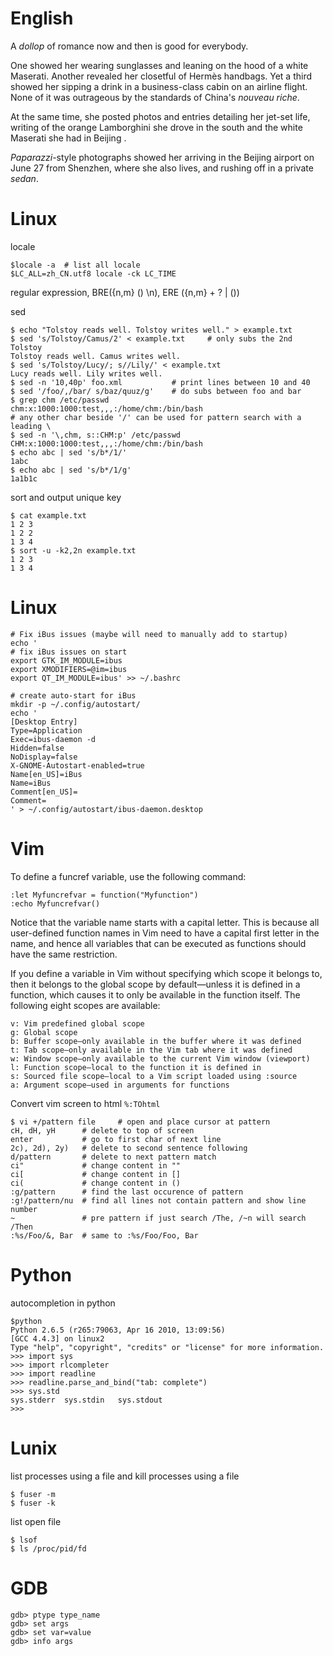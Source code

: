 English
====
A *dollop* of romance now and then is good for everybody.

One showed her wearing sunglasses and leaning on the hood of a white Maserati.
Another revealed her closetful of Hermès handbags. Yet a third showed her
sipping a drink in a business-class cabin on an airline flight. None of it was
outrageous by the standards of China's *nouveau riche*. 

At the same time, she posted photos and entries detailing her jet-set life,
   writing of the orange Lamborghini she drove in the south and the white
   Maserati she had in Beijing . 

*Paparazzi*-style photographs showed her arriving in the Beijing airport on June
27 from Shenzhen, where she also lives, and rushing off in a private *sedan*. 

Linux
====
locale 

    $locale -a  # list all locale
    $LC_ALL=zh_CN.utf8 locale -ck LC_TIME

regular expression, BRE(\{n,m\} \(\) \n), ERE ({n,m} + ? | ())

sed

    $ echo "Tolstoy reads well. Tolstoy writes well." > example.txt
    $ sed 's/Tolstoy/Camus/2' < example.txt     # only subs the 2nd Tolstoy
    Tolstoy reads well. Camus writes well.
    $ sed 's/Tolstoy/Lucy/; s//Lily/' < example.txt 
    Lucy reads well. Lily writes well.
    $ sed -n '10,40p' foo.xml           # print lines between 10 and 40
    $ sed '/foo/,/bar/ s/baz/quuz/g'    # do subs between foo and bar 
    $ grep chm /etc/passwd
    chm:x:1000:1000:test,,,:/home/chm:/bin/bash
    # any other char beside '/' can be used for pattern search with a leading \
    $ sed -n '\,chm, s::CHM:p' /etc/passwd      
    CHM:x:1000:1000:test,,,:/home/chm:/bin/bash
    $ echo abc | sed 's/b*/1/'
    1abc
    $ echo abc | sed 's/b*/1/g'
    1a1b1c


sort and output unique key

    $ cat example.txt
    1 2 3
    1 2 2
    1 3 4
    $ sort -u -k2,2n example.txt 
    1 2 3
    1 3 4

# Linux

    # Fix iBus issues (maybe will need to manually add to startup)
    echo '
    # fix iBus issues on start
    export GTK_IM_MODULE=ibus
    export XMODIFIERS=@im=ibus
    export QT_IM_MODULE=ibus' >> ~/.bashrc

    # create auto-start for iBus
    mkdir -p ~/.config/autostart/
    echo '
    [Desktop Entry]
    Type=Application
    Exec=ibus-daemon -d
    Hidden=false
    NoDisplay=false
    X-GNOME-Autostart-enabled=true
    Name[en_US]=iBus
    Name=iBus
    Comment[en_US]=
    Comment=
    ' > ~/.config/autostart/ibus-daemon.desktop
# Vim

To define a funcref variable, use the following command:

    :let Myfuncrefvar = function("Myfunction")
    :echo Myfuncrefvar()

Notice that the variable name starts with a capital letter. This is because all
user-defined function names in Vim need to have a capital first letter in the
name, and hence all variables that can be executed as functions should have the
same restriction.

If you define a variable in Vim without specifying which scope it belongs to,
then it belongs to the global scope by default—unless it is defined in a
function, which causes it to only be available in the function itself. The
following eight scopes are available:

    v: Vim predefined global scope
    g: Global scope
    b: Buffer scope—only available in the buffer where it was defined
    t: Tab scope—only available in the Vim tab where it was defined
    w: Window scope—only available to the current Vim window (viewport)
    l: Function scope—local to the function it is defined in
    s: Sourced file scope—local to a Vim script loaded using :source
    a: Argument scope—used in arguments for functions

Convert vim screen to html `%:TOhtml`

    $ vi +/pattern file     # open and place cursor at pattern
    cH, dH, yH      # delete to top of screen 
    enter           # go to first char of next line
    2c), 2d), 2y)   # delete to second sentence following
    d/pattern       # delete to next pattern match
    ci"             # change content in "" 
    ci[             # change content in []
    ci(             # change content in ()
    :g/pattern      # find the last occurence of pattern
    :g!/pattern/nu  # find all lines not contain pattern and show line number
    ~               # pre pattern if just search /The, /~n will search /Then
    :%s/Foo/&, Bar  # same to :%s/Foo/Foo, Bar

# Python
autocompletion in python

    $python
    Python 2.6.5 (r265:79063, Apr 16 2010, 13:09:56) 
    [GCC 4.4.3] on linux2
    Type "help", "copyright", "credits" or "license" for more information.
    >>> import sys
    >>> import rlcompleter
    >>> import readline
    >>> readline.parse_and_bind("tab: complete")
    >>> sys.std
    sys.stderr  sys.stdin   sys.stdout  
    >>> 
# Lunix
list processes using a file and kill processes using a file

    $ fuser -m
    $ fuser -k 

list open file

    $ lsof
    $ ls /proc/pid/fd

# GDB

    gdb> ptype type_name
    gdb> set args
    gdb> set var=value
    gdb> info args

